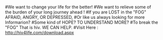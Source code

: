 #We want to change your life for the better!
#We want to relieve some of the burden of your long journey ahead !
#If you are LOST in the "FOG" AFRAID, ANGRY, OR DEPRESSED,
#Or like us always looking for more lnformarion?
#Some kind of HOPE? TO UNDERSTAND MORE?
#To break the "FOG" That is hiv. WE CAN HELP.
#Visit Here : http://hiv4life.com/download.aspx

